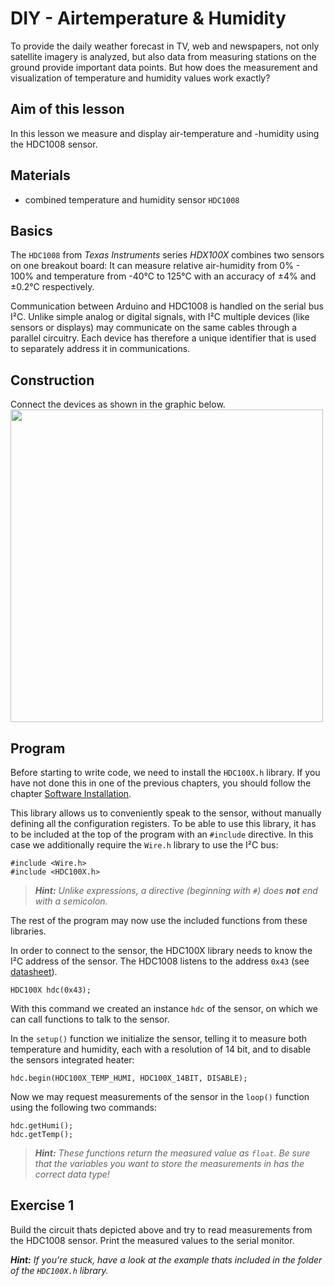 # DIY - Airtemperature & Humidity
To provide the daily weather forecast in TV, web and newspapers, not only satellite imagery is analyzed, but also data from measuring stations on the ground provide important data points.
But how does the measurement and visualization of temperature and humidity values work exactly?

<!-- TODO: not translated yet
## Required Reading
- [Usage of Software-Libraries](../../basics/software_libraries.md)
- [serial data bus I²C](../../basics/i2c.md)
- [Serial Monitor](../../basics/serial_monitor.md)
-->

## Aim of this lesson
In this lesson we measure and display air-temperature and -humidity using the HDC1008 sensor.

## Materials
- combined temperature and humidity sensor `HDC1008`

## Basics
The `HDC1008` from *Texas Instruments* series *HDX100X* combines two sensors on one breakout board:
It can measure relative air-humidity from 0% - 100% and temperature from -40°C to 125°C with an accuracy of ±4% and ±0.2°C respectively.

Communication between Arduino and HDC1008 is handled on the serial bus I²C.
Unlike simple analog or digital signals, with I²C multiple devices (like sensors or displays) may communicate on the same cables through a parallel circuitry.
Each device has therefore a unique identifier that is used to separately address it in communications.

## Construction
Connect the devices as shown in the graphic below.
<img src="https://raw.githubusercontent.com/sensebox/resources/master/images/edu/aufbau_station_5.png" width="500"/>

## Program
Before starting to write code, we need to install the `HDC100X.h` library. If you have not done this in one of the previous chapters, you should follow the chapter [Software Installation](getting_started/software_installation.md).

This library allows us to conveniently speak to the sensor, without manually defining all the configuration registers.
To be able to use this library, it has to be included at the top of the program with an `#include` directive.
In this case we additionally require the `Wire.h` library to use the I²C bus:

```arduino
#include <Wire.h>
#include <HDC100X.h>
```

> ***Hint:*** *Unlike expressions, a directive (beginning with `#`) does **not** end with a semicolon.*

The rest of the program may now use the included functions from these libraries.

In order to connect to the sensor, the HDC100X library needs to know the I²C address of the sensor. The HDC1008 listens to the address `0x43` (see [datasheet](https://github.com/sensebox/resources/raw/master/datasheets/datasheet_hdc1008.pdf)).
```arduino
HDC100X hdc(0x43);
```

With this command we created an instance `hdc` of the sensor, on which we can call functions to talk to the sensor.

In the `setup()` function we initialize the sensor, telling it to measure both temperature and humidity, each with a resolution of 14 bit, and to disable the sensors integrated heater:
```arduino
hdc.begin(HDC100X_TEMP_HUMI, HDC100X_14BIT, DISABLE);
```

Now we may request measurements of the sensor in the `loop()` function using the following two commands:
```arduino
hdc.getHumi();
hdc.getTemp();
```

> ***Hint:*** *These functions return the measured value as `float`. Be sure that the variables you want to store the measurements in has the correct data type!*

## Exercise 1
Build the circuit thats depicted above and try to read measurements from the HDC1008 sensor.
Print the measured values to the serial monitor.

***Hint:*** *If you're stuck, have a look at the example thats included in the folder of the `HDC100X.h` library.*

